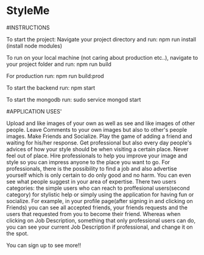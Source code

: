 # StyleMe

#INSTRUCTIONS

To start the project: Navigate your project directory and run: npm run install (install node modules)

To run on your local machine (not caring about production etc..), navigate to your project folder and run: npm run build

For production run: npm run build:prod

To start the backend run: npm start

To start the mongodb run: sudo service mongod start

#APPLICATION USES'

Upload and like images of your own as well as see and like images of other people.
Leave Comments to your own images but also to other's people images.
Make Friends and Socialize. Play the game of adding a friend and waiting for his/her response.
Get professional but also every day people's advices of how your style should be when visiting a certain place. Never feel  out of place.
Hire professionals to help you improve your image and style so you can impress anyone to the place you want to go.
For professionals, there is the possibility to find a job and also advertise yourself which is only certain to do only good and no harm. You can even see what people suggest in your area of expertise.
There two users categories: the simple users who can reach to proffesional users(second category) for stylistic help or simply using the application for having fun or socialize.
For example, in your profile page(after signing in and clicking on Friends) you can see all accepted friends, your friends requests and the users that requested from you to become their friend. Whereas when clicking on Job Description, something that only professional users can do, you can see your current Job Description if professional, and change it on the spot.  


You can sign up to see more!!


